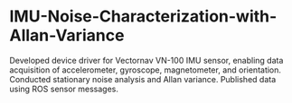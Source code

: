 # IMU-Noise-Characterization-with-Allan-Variance
Developed device driver for Vectornav VN-100 IMU sensor, enabling data acquisition of accelerometer, gyroscope, magnetometer, and orientation. Conducted stationary noise analysis and Allan variance. Published data using ROS sensor messages. 
